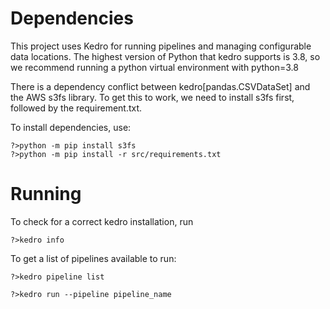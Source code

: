 # Dependencies

This project uses Kedro for running pipelines and managing configurable data locations. The highest version of Python that kedro supports is 3.8, so we recommend running a python virtual environment with python=3.8

There is a dependency conflict between kedro\[pandas.CSVDataSet\] and the AWS s3fs library. To get this to work, we need to install s3fs first, followed by the requirement.txt.

To install dependencies, use:
```
?>python -m pip install s3fs
?>python -m pip install -r src/requirements.txt
```

# Running

To check for a correct kedro installation, run

```
?>kedro info
```

To get a list of pipelines available to run:

```
?>kedro pipeline list
```

```
?>kedro run --pipeline pipeline_name
```